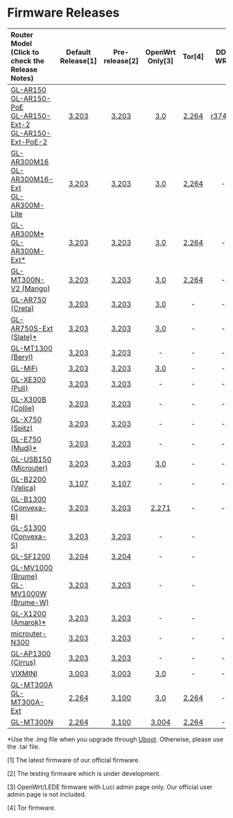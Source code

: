 # Firmware Releases

| Router Model<br>(Click to check the<br>Release Notes) | Default Release[1] | Pre-release[2] | OpenWrt Only[3] | Tor[4] | DD-WRT |
| :----------------------------------------------------------- | :-------: | :------------: | :----------: | :----------------------------------------------------------: | :----------------------------------------------------------: |
| [GL-AR150<br>GL-AR150-PoE<br>GL-AR150-Ext-2<br>GL-AR150-Ext-PoE-2](GL-AR150.md) |     <a href="https://dl.gl-inet.com/firmware/ar150/v1/" target="_blank">3.203</a>     | <a href="https://dl.gl-inet.com/firmware/ar150/testing/" target="_blank">3.203</a> |   <a href="https://dl.gl-inet.com/firmware/ar150/clean/" target="_blank">3.0</a>   |<a href="https://dl.gl-inet.com/firmware/ar150/tor/" target="_blank">2.264</a>|<a href="https://dd-wrt.com/support/other-downloads/?path=betas%2F2018%2F10-19-2018-r37442%2FGL.iNet-AR150%2F" target="_blank">r37442</a>|
| [GL-AR300M16<br>GL-AR300M16-Ext<br>GL-AR300M-Lite](GL-AR300M.md) |     <a href="https://dl.gl-inet.com/firmware/ar300m/v1/" target="_blank">3.203</a>     | <a href="https://dl.gl-inet.com/firmware/ar300m/testing/" target="_blank">3.203</a> |      <a href="https://dl.gl-inet.com/firmware/ar300m/clean/" target="_blank">3.0</a>      |<a href="https://dl.gl-inet.com/firmware/ar300m/tor/" target="_blank">2.264</a>|-|
| [GL-AR300M\*<br>GL-AR300M-Ext*](GL-AR300M.md) | <a href="https://dl.gl-inet.com/firmware/ar300m/nand/v1/" target="_blank">3.203</a> | <a href="https://dl.gl-inet.com/firmware/ar300m/nand/testing/" target="_blank">3.203</a> | <a href="https://dl.gl-inet.com/firmware/ar300m/nand/clean/" target="_blank">3.0</a> |<a href="https://dl.gl-inet.com/firmware/ar300m/nand/tor/" target="_blank">2.264</a>|-|
| [GL-MT300N-V2 (Mango)](GL-MT300N-V2.md)                             |     <a href="https://dl.gl-inet.com/firmware/mt300n-v2/v1/" target="_blank">3.203</a>     | <a href="https://dl.gl-inet.com/firmware/mt300n-v2/testing/" target="_blank">3.203</a> | <a href="https://dl.gl-inet.com/firmware/mt300n-v2/clean/" target="_blank">3.0</a> |<a href="https://dl.gl-inet.com/firmware/mt300n-v2/tor/" target="_blank">2.264</a>|-|
| [GL-AR750 (Creta)](GL-AR750.md) |     <a href="https://dl.gl-inet.com/firmware/ar750/v1/" target="_blank">3.203</a>     | <a href="https://dl.gl-inet.com/firmware/ar750/testing/" target="_blank">3.203</a> |     <a href="https://dl.gl-inet.com/firmware/ar750/clean/" target="_blank">3.0</a>     |-|-|
| [GL-AR750S-Ext (Slate)*](GL-AR750S-Ext.md) |     <a href="https://dl.gl-inet.com/firmware/ar750s/release/" target="_blank">3.203</a>     | <a href="https://dl.gl-inet.com/firmware/ar750s/testing/" target="_blank">3.203</a> |   <a href="https://dl.gl-inet.com/firmware/ar750s/clean/" target="_blank">3.0</a>   |-|-|
| [GL-MT1300 (Beryl)](GL-MT1300.md) | <a href="https://dl.gl-inet.com/firmware/mt1300/release/" target="_blank">3.203</a>| <a href="https://dl.gl-inet.com/firmware/mt1300/testing/" target="_blank">3.203</a> |-|-|-|
| [GL-MiFi](GL-MiFi.md) |     <a href="https://dl.gl-inet.com/firmware/mifi/v1/" target="_blank">3.203</a>     | <a href="https://dl.gl-inet.com/firmware/mifi/testing/" target="_blank">3.203</a> |     <a href="https://dl.gl-inet.com/firmware/mifi/clean/" target="_blank">3.0</a>     |-|-|
| [GL-XE300 (Puli)](GL-XE300.md) |     <a href="https://dl.gl-inet.com/firmware/xe300/release/" target="_blank">3.203</a>     | <a href="https://dl.gl-inet.com/firmware/mifi/testing/" target="_blank">3.203</a> |-|-|-|
| [GL-X300B (Collie)](GL-X300B.md) |     <a href="https://dl.gl-inet.com/firmware/x300b/release/" target="_blank">3.203</a>     | <a href="https://dl.gl-inet.com/firmware/x300b/testing/" target="_blank">3.203</a> |-|-|-|
| [GL-X750 (Spitz)](GL-X750.md) | <a href="https://dl.gl-inet.com/firmware/x750/release/" target="_blank">3.203</a> | <a href="https://dl.gl-inet.com/firmware/x750/testing/" target="_blank">3.203</a> | - |-|-|
| [GL-E750 (Mudi)*](GL-E750.md)| <a href="https://dl.gl-inet.com/firmware/e750/release/" target="_blank">3.203</a>| <a href="https://dl.gl-inet.com/firmware/e750/testing/" target="_blank">3.203</a> |-|-|-|
| [GL-USB150 (Microuter)](GL-USB150.md)                        |     <a href="https://dl.gl-inet.com/firmware/usb150/v1/" target="_blank">3.203</a>     | <a href="https://dl.gl-inet.com/firmware/usb150/testing/" target="_blank">3.203</a> |     <a href="https://dl.gl-inet.com/firmware/usb150/clean/" target="_blank">3.0</a>     |-|-|
| [GL-B2200 (Velica)](GL-B2200.md)                                     |     <a href="https://dl.gl-inet.com/firmware/b2200/release/" target="_blank">3.107</a>     |     <a href="https://dl.gl-inet.com/firmware/b2200/testing/" target="_blank">3.107</a>     |-|-|-|
| [GL-B1300 (Convexa-B)](GL-B1300.md)                                     |     <a href="https://dl.gl-inet.com/firmware/b1300/v1/" target="_blank">3.203</a>     |     <a href="https://dl.gl-inet.com/firmware/b1300/testing/" target="_blank">3.203</a>     | <a href="https://dl.gl-inet.com/firmware/b1300/clean/" target="_blank">2.271</a> |-|-|
| [GL-S1300 (Convexa-S)](GL-S1300.md)                                     |     <a href="https://dl.gl-inet.com/firmware/s1300/release/" target="_blank">3.203</a>     |     <a href="https://dl.gl-inet.com/firmware/s1300/testing/" target="_blank">3.203</a>     |-|-||
| [GL-SF1200](GL-SF1200.md) | <a href="https://dl.gl-inet.com/firmware/sf1200/release/" target="_blank">3.204</a> | <a href="https://dl.gl-inet.com/firmware/sf1200/testing/" target="_blank">3.204</a> |-|-||
| [GL-MV1000 (Brume)<br>GL-MV1000W (Brume-W)](GL-MV1000.md) | <a href="https://dl.gl-inet.com/firmware/mv1000/v1/" target="_blank">3.203</a> | <a href="https://dl.gl-inet.com/firmware/mv1000/testing/" target="_blank">3.203</a> |-|-||
| [GL-X1200 (Amarok)*](GL-X1200.md) | <a href="https://dl.gl-inet.com/firmware/x1200/release/" target="_blank">3.203</a> | <a href="https://dl.gl-inet.com/firmware/x1200/testing/" target="_blank">3.203</a> |-|-||
| [microuter-N300](microuter-N300.md)| <a href="https://dl.gl-inet.com/firmware/n300/release/" target="_blank">3.203</a>| <a href="https://dl.gl-inet.com/firmware/n300/testing/" target="_blank">3.203</a> |-|-|-|
| [GL-AP1300 (Cirrus)](GL-AP1300.md) | <a href="https://dl.gl-inet.com/firmware/ap1300/release/" target="_blank">3.203</a>| <a href="https://dl.gl-inet.com/firmware/ap1300/testing/" target="_blank">3.203</a> |-|-|-|
| [VIXMINI](VIXMINI.md) | <a href="https://dl.gl-inet.com/firmware/vixmini/release/" target="_blank">3.003</a> | <a href="https://dl.gl-inet.com/firmware/vixmini/testing/" target="_blank">3.003</a> | <a href="https://dl.gl-inet.com/firmware/vixmini/clean/" target="_blank">3.0</a> |-|-|
| [GL-MT300A<br>GL-MT300A-Ext](GL-MT300A.md) | <a href="https://dl.gl-inet.com/firmware/mt300a/v1/" target="_blank">2.264</a> | <a href="https://dl.gl-inet.com/firmware/mt300a/testing/" target="_blank">3.100</a> | <a href="https://dl.gl-inet.com/firmware/mt300a/clean/" target="_blank">3.0</a> |<a href="https://dl.gl-inet.com/firmware/mt300a/tor/" target="_blank">2.264</a>|-|
| [GL-MT300N](GL-MT300N.md)                                   |     <a href="https://dl.gl-inet.com/firmware/mt300n/v1/" target="_blank">2.264</a>     | <a href="https://dl.gl-inet.com/firmware/mt300n/testing/" target="_blank">3.100</a> |      <a href="https://dl.gl-inet.com/firmware/mt300n/clean/" target="_blank">3.004</a>      |<a href="https://dl.gl-inet.com/firmware/mt300n/tor/" target="_blank">2.264</a>|-|

*Use the .img file when you upgrade through <a href="https://docs.gl-inet.com/en/3/troubleshooting/debrick/" target="_blank">Uboot</a>. Otherwise, please use the .tar file.

[1] The latest firmware of our official firmware.

[2] The testing firmware which is under development.

[3] OpenWrt/LEDE firmware with Luci admin page only. Our official user admin page is not included.

[4] Tor firmware.

